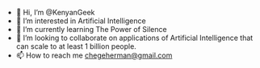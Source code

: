 - 👋 Hi, I’m @KenyanGeek
- 👀 I’m interested in Artificial Intelligence
- 🌱 I’m currently learning The Power of Silence
- 💞️ I’m looking to collaborate on applications of Artificial Intelligence that can scale to at least 1 billion people.
- 📫 How to reach me chegeherman@gmail.com

<!---
KenyanGeek/KenyanGeek is a ✨ special ✨ repository because its `README.md` (this file) appears on your GitHub profile.
You can click the Preview link to take a look at your changes.
--->
